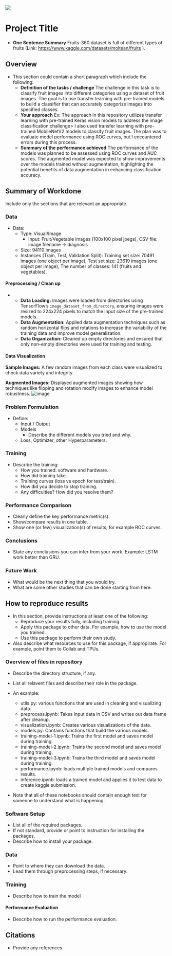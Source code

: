 ![](UTA-DataScience-Logo.png)

# Project Title

* **One Sentence Summary** Fruits-360 dataset is full of different types of fruits (Link: https://www.kaggle.com/datasets/moltean/fruits ). 

## Overview

* This section could contain a short paragraph which include the following:
  * **Definition of the tasks / challenge**  The challenge in this task is to classify fruit images into different categories using a dataset of fruit images. The goal is to use transfer learning with pre-trained models to build a classifier that can accurately categorize images into specified classes.
  * **Your approach** Ex: The approach in this repository utilizes transfer learning with pre-trained Keras vision models to address the image classification challenge> I also used transfer learning with pre-trained MobileNetV2 models to classify fruit images. The plan was to evaluate model performance using ROC curves, but I encountered errors during this process.
  * **Summary of the performance achieved** The performance of the models was planned to be assessed using ROC curves and AUC scores. The augmented model was expected to show improvements over the models trained without augmentation, highlighting the potential benefits of data augmentation in enhancing classification accuracy.
## Summary of Workdone

Include only the sections that are relevant an appropriate.

### Data

* Data:
  * Type: Visual/Image
    * Input: Fruit/Vegetable images (100x100 pixel jpegs), CSV file: image filename -> diagnosis
  * Size: 94110 images
  * Instances (Train, Test, Validation Split): Training set size: 70491 images (one object per image), Test set size: 23619 images (one object per image), The number of classes: 141 (fruits and vegetables).

#### Preprocessing / Clean up

* - **Data Loading:** Images were loaded from directories using TensorFlow’s `image_dataset_from_directory`, ensuring images were resized to 224x224 pixels to match the input size of the pre-trained models.
  - **Data Augmentation:** Applied data augmentation techniques such as random horizontal flips and rotations to increase the variability of the training data and improve model generalization.
  - **Data Organization:** Cleaned up empty directories and ensured that only non-empty directories were used for training and testing.

#### Data Visualization

**Sample Images:** A few random images from each class were visualized to check data variety and integrity.

**Augmented Images:** Displayed augmented images showing how techniques like flipping and rotation modify images to enhance model robustness.
![image](https://github.com/user-attachments/assets/4f52735a-5b9c-41f0-bcea-de67d7d363b3)

### Problem Formulation

* Define:
  * Input / Output
  * Models
    * Describe the different models you tried and why.
  * Loss, Optimizer, other Hyperparameters.

### Training

* Describe the training:
  * How you trained: software and hardware.
  * How did training take.
  * Training curves (loss vs epoch for test/train).
  * How did you decide to stop training.
  * Any difficulties? How did you resolve them?

### Performance Comparison

* Clearly define the key performance metric(s).
* Show/compare results in one table.
* Show one (or few) visualization(s) of results, for example ROC curves.

### Conclusions

* State any conclusions you can infer from your work. Example: LSTM work better than GRU.

### Future Work

* What would be the next thing that you would try.
* What are some other studies that can be done starting from here.

## How to reproduce results

* In this section, provide instructions at least one of the following:
   * Reproduce your results fully, including training.
   * Apply this package to other data. For example, how to use the model you trained.
   * Use this package to perform their own study.
* Also describe what resources to use for this package, if appropirate. For example, point them to Collab and TPUs.

### Overview of files in repository

* Describe the directory structure, if any.
* List all relavent files and describe their role in the package.
* An example:
  * utils.py: various functions that are used in cleaning and visualizing data.
  * preprocess.ipynb: Takes input data in CSV and writes out data frame after cleanup.
  * visualization.ipynb: Creates various visualizations of the data.
  * models.py: Contains functions that build the various models.
  * training-model-1.ipynb: Trains the first model and saves model during training.
  * training-model-2.ipynb: Trains the second model and saves model during training.
  * training-model-3.ipynb: Trains the third model and saves model during training.
  * performance.ipynb: loads multiple trained models and compares results.
  * inference.ipynb: loads a trained model and applies it to test data to create kaggle submission.

* Note that all of these notebooks should contain enough text for someone to understand what is happening.

### Software Setup
* List all of the required packages.
* If not standard, provide or point to instruction for installing the packages.
* Describe how to install your package.

### Data

* Point to where they can download the data.
* Lead them through preprocessing steps, if necessary.

### Training

* Describe how to train the model

#### Performance Evaluation

* Describe how to run the performance evaluation.


## Citations

* Provide any references.







